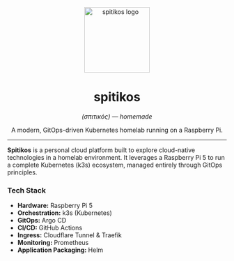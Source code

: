 <div align="center">
  <a href="https://spitikos.dev">
    <img src="https://raw.githubusercontent.com/spitikos/spitikos/main/assets/icon.svg" alt="spitikos logo" width="150">
  </a>
  <h1>spitikos</h1>
  <p><i>(σπιτικός) — homemade</i></p>
  <p>A modern, GitOps-driven Kubernetes homelab running on a Raspberry Pi.</p>
</div>

---

**Spitikos** is a personal cloud platform built to explore cloud-native technologies in a homelab environment. It leverages a Raspberry Pi 5 to run a complete Kubernetes (k3s) ecosystem, managed entirely through GitOps principles.

### Tech Stack

- **Hardware:** Raspberry Pi 5
- **Orchestration:** k3s (Kubernetes)
- **GitOps:** Argo CD
- **CI/CD:** GitHub Actions
- **Ingress:** Cloudflare Tunnel & Traefik
- **Monitoring:** Prometheus
- **Application Packaging:** Helm
